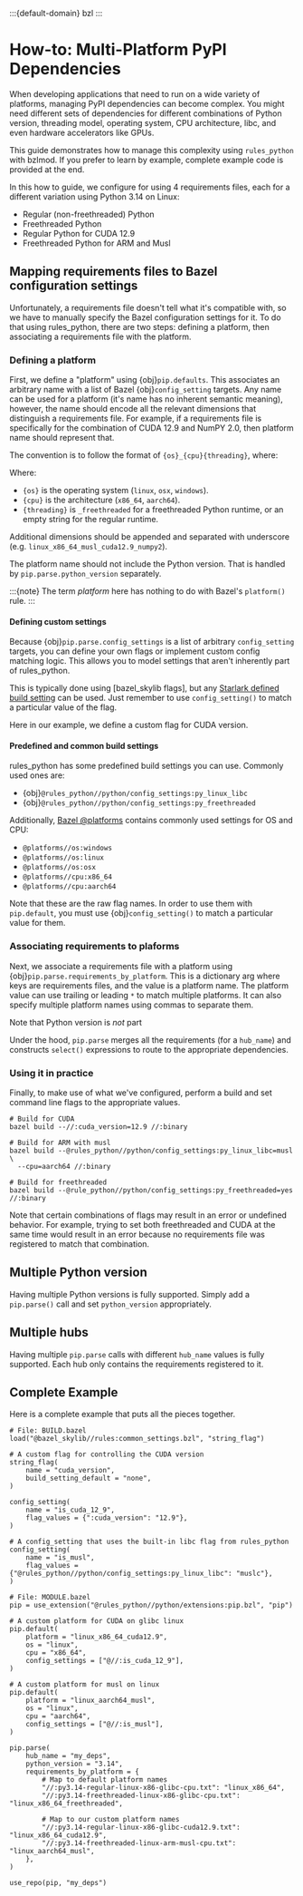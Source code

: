 :::{default-domain} bzl
:::

# How-to: Multi-Platform PyPI Dependencies

When developing applications that need to run on a wide variety of platforms,
managing PyPI dependencies can become complex. You might need different sets of
dependencies for different combinations of Python version, threading model,
operating system, CPU architecture, libc, and even hardware accelerators like
GPUs.

This guide demonstrates how to manage this complexity using `rules_python` with
bzlmod. If you prefer to learn by example, complete example code is provided at
the end.

In this how to guide, we configure for using 4 requirements files, each
for a different variation using Python 3.14 on Linux:

* Regular (non-freethreaded) Python
* Freethreaded Python
* Regular Python for CUDA 12.9
* Freethreaded Python for ARM and Musl

## Mapping requirements files to Bazel configuration settings

Unfortunately, a requirements file doesn't tell what it's compatible with,
so we have to manually specify the Bazel configuration settings for it. To do
that using rules_python, there are two steps: defining a platform, then
associating a requirements file with the platform.

### Defining a platform

First, we define a "platform" using {obj}`pip.defaults`. This associates an
arbitrary name with a list of Bazel {obj}`config_setting` targets. Any name can
be used for a platform (it's name has no inherent semantic meaning), however,
the name should encode all the relevant dimensions that distinguish a
requirements file. For example, if a requirements file is specifically for the
combination of CUDA 12.9 and NumPY 2.0, then platform name should represent
that.

The convention is to follow the format of `{os}_{cpu}{threading}`, where:

Where:
* `{os}` is the operating system (`linux`, `osx`, `windows`).
* `{cpu}` is the architecture (`x86_64`, `aarch64`).
* `{threading}` is `_freethreaded` for a freethreaded Python runtime, or an
  empty string for the regular runtime.

Additional dimensions should be appended and separated with underscore (e.g.
`linux_x86_64_musl_cuda12.9_numpy2`).

The platform name should not include the Python version. That is handled by
`pip.parse.python_version` separately.

:::{note}
The term _platform_ here has nothing to do with Bazel's `platform()` rule.
:::

#### Defining custom settings

Because {obj}`pip.parse.config_settings` is a list of arbitrary `config_setting`
targets, you can define your own flags or implement custom config matching
logic. This allows you to model settings that aren't inherently part of
rules_python.

This is typically done using [bazel_skylib flags], but any [Starlark
defined build setting](https://bazel.build/extending/config) can be used. Just
remember to use `config_setting()` to match a particular value of the flag.

Here in our example, we define a custom flag for CUDA version.

#### Predefined and common build settings

rules_python has some predefined build settings you can use. Commonly used ones
are:

* {obj}`@rules_python//python/config_settings:py_linux_libc`
* {obj}`@rules_python//python/config_settings:py_freethreaded`

Additionally, [Bazel @platforms](https://github.com/bazelbuild/platforms)
contains commonly used settings for OS and CPU:

* `@platforms//os:windows`
* `@platforms//os:linux`
* `@platforms//os:osx`
* `@platforms//cpu:x86_64`
* `@platforms//cpu:aarch64`

Note that these are the raw flag names. In order to use them with `pip.default`,
you must use {obj}`config_setting()` to match a particular value for them.

### Associating requirements to plaforms

Next, we associate a requirements file with a platform using
{obj}`pip.parse.requirements_by_platform`. This is a dictionary arg where
keys are requirements files, and the value is a platform name. The platform
value can use trailing or leading `*` to match multiple platforms. It can also
specify multiple platform names using commas to separate them.

Note that Python version is _not_ part

Under the hood, `pip.parse` merges all the requirements (for a `hub_name`) and
constructs `select()` expressions to route to the appropriate dependencies.

### Using it in practice

Finally, to make use of what we've configured, perform a build and set
command line flags to the appropriate values.

```shell
# Build for CUDA
bazel build --//:cuda_version=12.9 //:binary

# Build for ARM with musl
bazel build --@rules_python//python/config_settings:py_linux_libc=musl \
  --cpu=aarch64 //:binary

# Build for freethreaded
bazel build --@rule_python//python/config_settings:py_freethreaded=yes //:binary
```

Note that certain combinations of flags may result in an error or undefined
behavior. For example, trying to set both freethreaded and CUDA at the same
time would result in an error because no requirements file was registered
to match that combination.

## Multiple Python version

Having multiple Python versions is fully supported. Simply add a `pip.parse()`
call and set `python_version` appropriately.

## Multiple hubs

Having multiple `pip.parse` calls with different `hub_name` values is fully
supported. Each hub only contains the requirements registered to it.

## Complete Example

Here is a complete example that puts all the pieces together.

```starlark
# File: BUILD.bazel
load("@bazel_skylib//rules:common_settings.bzl", "string_flag")

# A custom flag for controlling the CUDA version
string_flag(
    name = "cuda_version",
    build_setting_default = "none",
)

config_setting(
    name = "is_cuda_12_9",
    flag_values = {":cuda_version": "12.9"},
)

# A config_setting that uses the built-in libc flag from rules_python
config_setting(
    name = "is_musl",
    flag_values = {"@rules_python//python/config_settings:py_linux_libc": "muslc"},
)

# File: MODULE.bazel
pip = use_extension("@rules_python//python/extensions:pip.bzl", "pip")

# A custom platform for CUDA on glibc linux
pip.default(
    platform = "linux_x86_64_cuda12.9",
    os = "linux",
    cpu = "x86_64",
    config_settings = ["@//:is_cuda_12_9"],
)

# A custom platform for musl on linux
pip.default(
    platform = "linux_aarch64_musl",
    os = "linux",
    cpu = "aarch64",
    config_settings = ["@//:is_musl"],
)

pip.parse(
    hub_name = "my_deps",
    python_version = "3.14",
    requirements_by_platform = {
        # Map to default platform names
        "//:py3.14-regular-linux-x86-glibc-cpu.txt": "linux_x86_64",
        "//:py3.14-freethreaded-linux-x86-glibc-cpu.txt": "linux_x86_64_freethreaded",

        # Map to our custom platform names
        "//:py3.14-regular-linux-x86-glibc-cuda12.9.txt": "linux_x86_64_cuda12.9",
        "//:py3.14-freethreaded-linux-arm-musl-cpu.txt": "linux_aarch64_musl",
    },
)

use_repo(pip, "my_deps")
```
